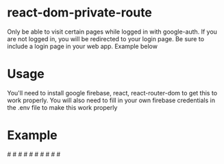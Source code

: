 # react-dom-private-route
Only be able to visit certain pages while logged in with google-auth.  If you are not logged in, you will be redirected to your login page. Be sure to include a login page in your web app. Example below
# Usage
You'll need to install google firebase, react, react-router-dom to get this to work properly.
You will also need to fill in your own firebase credentials in the .env file to make this work properly
# Example
  <AuthProvider>
        <LanguageProvider>
          <Router>
          <Switch>
            # <PrivateRoute path="/admin" component={Dashboard} />
            # <PrivateRoute path="/update-profile" component={UpdateProfile} />
            # <Route exact path="/" component={HomePage} />
            # <Route path="/signup" component={SignUp} />
            # <Route path="/login" component={LogIn} />
            # <Route path="/forgot-password" component={ForgotPassword} />
          # </Switch>
        # </Router>
        # </LanguageProvider>
      # </AuthProvider>
